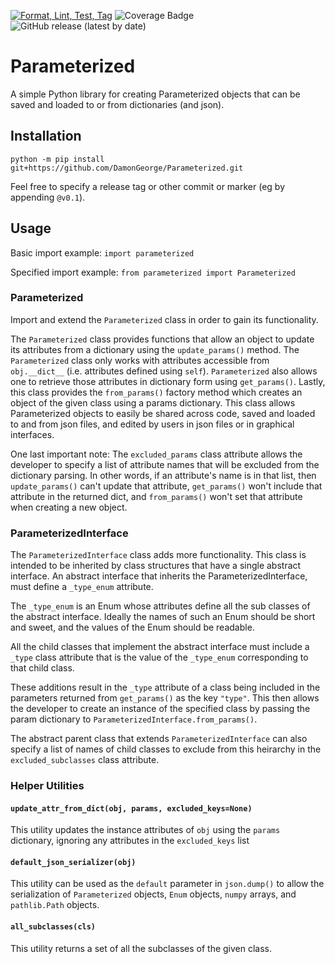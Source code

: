 [![Format, Lint, Test, Tag](https://github.com/DamonGeorge/Parameterized/actions/workflows/python-main.yml/badge.svg)](https://github.com/DamonGeorge/Parameterized/actions/workflows/python-main.yml)
![Coverage Badge](https://img.shields.io/endpoint?url=https://gist.githubusercontent.com/DamonGeorge/ade14e046841f505d11984a8e75385b0/raw/Parameterized__coverage__main.json)
![GitHub release (latest by date)](https://img.shields.io/github/v/release/DamonGeorge/Parameterized)

# Parameterized
A simple Python library for creating Parameterized objects that can be saved and loaded to or from dictionaries (and json).

## Installation
```
python -m pip install git+https://github.com/DamonGeorge/Parameterized.git
```
Feel free to specify a release tag or other commit or marker (eg by appending `@v0.1`).

## Usage
Basic import example: `import parameterized`

Specified import example: `from parameterized import Parameterized`

### Parameterized
Import and extend the `Parameterized` class in order to gain its functionality.

The `Parameterized` class provides functions that allow an object to update its attributes from a dictionary using the `update_params()` method. The `Parameterized` class only works with attributes accessible from `obj.__dict__` (i.e. attributes defined using `self`). `Parameterized` also allows one to retrieve those attributes in dictionary form using `get_params()`. Lastly, this class provides the `from_params()` factory method which creates an object of the given class using a params dictionary. This class allows Parameterized objects to easily be shared across code, saved and loaded to and from json files, and edited by users in json files or in graphical interfaces.

One last important note: The `excluded_params` class attribute allows the developer to specify a list of attribute names that will be excluded from the dictionary parsing. In other words, if an attribute's name is in that list, then `update_params()` can't update that attribute, `get_params()` won't include that attribute in the returned dict, and `from_params()` won't set that attribute when creating a new object.

### ParameterizedInterface
The `ParameterizedInterface` class adds more functionality. This class is intended to be inherited by class structures that have a single abstract interface. An abstract interface that inherits the ParameterizedInterface, must define a `_type_enum` attribute.

The `_type_enum` is an Enum whose attributes define all the sub classes of the abstract interface. Ideally the names of such an Enum should be short and sweet, and the values of the Enum should be readable.

All the child classes that implement the abstract interface must include a `_type` class attribute that is the value of the `_type_enum` corresponding to that child class.

These additions result in the `_type` attribute of a class being included in the parameters returned from `get_params()` as the key `"type"`. This then allows the developer to create an instance of the specified class by passing the param dictionary to `ParameterizedInterface.from_params()`.

The abstract parent class that extends `ParameterizedInterface` can also specify a list of names of child classes to exclude from this heirarchy in the `excluded_subclasses` class attribute.

### Helper Utilities
#### `update_attr_from_dict(obj, params, excluded_keys=None)`
This utility updates the instance attributes of `obj` using the `params` dictionary, ignoring any attributes in the `excluded_keys` list

#### `default_json_serializer(obj)`
This utility can be used as the `default` parameter in `json.dump()` to allow the serialization of `Parameterized` objects, `Enum` objects, `numpy` arrays, and `pathlib.Path` objects.

#### `all_subclasses(cls)`
This utility returns a set of all the subclasses of the given class.
